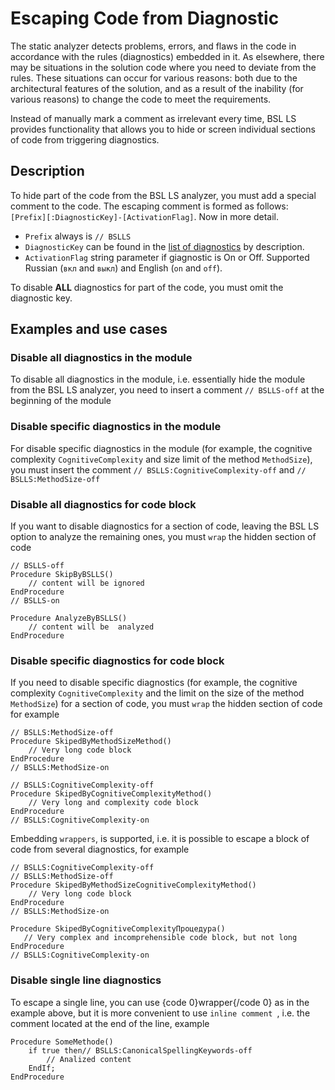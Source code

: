 # Escaping Code from Diagnostic

The static analyzer detects problems, errors, and flaws in the code in accordance with the rules (diagnostics) embedded in it. As elsewhere, there may be situations in the solution code where you need to deviate from the rules. These situations can occur for various reasons: both due to the architectural features of the solution, and as a result of the inability (for various reasons) to change the code to meet the requirements.

Instead of manually mark a comment as irrelevant every time, BSL LS provides functionality that allows you to hide or screen individual sections of code from triggering diagnostics.

## Description

To hide part of the code from the BSL LS analyzer, you must add a special comment to the code. The escaping comment is formed as follows: `[Prefix][:DiagnosticKey]-[ActivationFlag]`. Now in more detail.

- `Prefix` always is `// BSLLS`
- `DiagnosticKey` can be found in the [list of diagnostics](../diagnostics/index.md) by description.
- `ActivationFlag` string parameter if giagnostic is On or Off. Supported Russian (`вкл` and `выкл`) and English (`on` and `off`).

To disable **ALL** diagnostics for part of the code, you must omit the diagnostic key.

## Examples and use cases

### Disable all diagnostics in the module

To disable all diagnostics in the module, i.e. essentially hide the module from the BSL LS analyzer, you need to insert a comment `// BSLLS-off` at the beginning of the module

### Disable specific diagnostics in the module

For disable specific diagnostics in the module (for example, the cognitive complexity `CognitiveComplexity` and size limit of the method `MethodSize`), you must insert the comment `// BSLLS:CognitiveComplexity-off` and `// BSLLS:MethodSize-off`

### Disable all diagnostics for code block

If you want to disable diagnostics for a section of code, leaving the BSL LS option to analyze the remaining ones, you must `wrap` the hidden section of code

```bsl
// BSLLS-off
Procedure SkipByBSLLS()
    // content will be ignored
EndProcedure
// BSLLS-on

Procedure AnalyzeByBSLLS()
    // content will be  analyzed
EndProcedure
```

### Disable specific diagnostics for code block

If you need to disable specific diagnostics (for example, the cognitive complexity `CognitiveComplexity` and the limit on the size of the method `MethodSize`) for a section of code, you must `wrap` the hidden section of code for example

```bsl
// BSLLS:MethodSize-off
Procedure SkipedByMethodSizeMethod()
    // Very long code block
EndProcedure
// BSLLS:MethodSize-on

// BSLLS:CognitiveComplexity-off
Procedure SkipedByCognitiveComplexityMethod()
    // Very long and complexity code block
EndProcedure
// BSLLS:CognitiveComplexity-on
```

Embedding `wrappers`, is supported, i.e. it is possible to escape a block of code from several diagnostics, for example

```bsl
// BSLLS:CognitiveComplexity-off
// BSLLS:MethodSize-off
Procedure SkipedByMethodSizeCognitiveComplexityMethod()
    // Very long code block
EndProcedure
// BSLLS:MethodSize-on

Procedure SkipedByCognitiveComplexityПроцедура()
   // Very complex and incomprehensible code block, but not long
EndProcedure
// BSLLS:CognitiveComplexity-on
```

### Disable single line diagnostics

To escape a single line, you can use {code 0}wrapper{/code 0} as in the example above, but it is more convenient to use `inline comment `, i.e. the comment located at the end of the line, example

```bsl
Procedure SomeMethode()
    if true then// BSLLS:CanonicalSpellingKeywords-off
        // Analized content
    EndIf;
EndProcedure
```
